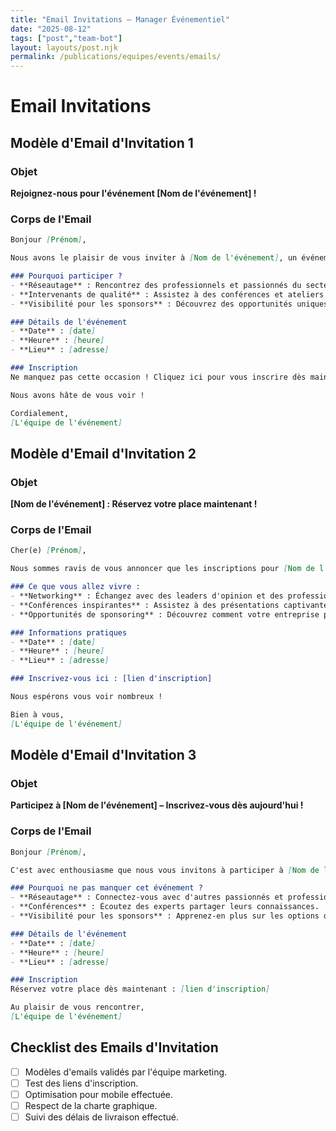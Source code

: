 ```yaml
---
title: "Email Invitations — Manager Événementiel"
date: "2025-08-12"
tags: ["post","team-bot"]
layout: layouts/post.njk
permalink: /publications/equipes/events/emails/
---
```

# Email Invitations

## Modèle d'Email d'Invitation 1

### Objet
**Rejoignez-nous pour l'événement [Nom de l'événement] !**

### Corps de l'Email
```markdown
Bonjour [Prénom],

Nous avons le plaisir de vous inviter à [Nom de l'événement], un événement incontournable dans le domaine [spécifier le domaine] qui se déroulera le [date] à [lieu].

### Pourquoi participer ?
- **Réseautage** : Rencontrez des professionnels et passionnés du secteur.
- **Intervenants de qualité** : Assistez à des conférences et ateliers animés par des experts.
- **Visibilité pour les sponsors** : Découvrez des opportunités uniques pour votre entreprise.

### Détails de l'événement
- **Date** : [date]
- **Heure** : [heure]
- **Lieu** : [adresse]

### Inscription
Ne manquez pas cette occasion ! Cliquez ici pour vous inscrire dès maintenant : [lien d'inscription]

Nous avons hâte de vous voir !

Cordialement,  
[L'équipe de l'événement]
```

## Modèle d'Email d'Invitation 2

### Objet
**[Nom de l'événement] : Réservez votre place maintenant !**

### Corps de l'Email
```markdown
Cher(e) [Prénom],

Nous sommes ravis de vous annoncer que les inscriptions pour [Nom de l'événement] sont ouvertes ! Cet événement, dédié à [spécifier le domaine], aura lieu le [date] à [lieu].

### Ce que vous allez vivre :
- **Networking** : Échangez avec des leaders d'opinion et des professionnels du secteur.
- **Conférences inspirantes** : Assistez à des présentations captivantes.
- **Opportunités de sponsoring** : Découvrez comment votre entreprise peut bénéficier d'une visibilité accrue.

### Informations pratiques
- **Date** : [date]
- **Heure** : [heure]
- **Lieu** : [adresse]

### Inscrivez-vous ici : [lien d'inscription]

Nous espérons vous voir nombreux !

Bien à vous,  
[L'équipe de l'événement]
```

## Modèle d'Email d'Invitation 3

### Objet
**Participez à [Nom de l'événement] – Inscrivez-vous dès aujourd'hui !**

### Corps de l'Email
```markdown
Bonjour [Prénom],

C'est avec enthousiasme que nous vous invitons à participer à [Nom de l'événement], qui se tiendra le [date] à [lieu]. Cet événement est une occasion unique de plonger dans le monde de [spécifier le domaine].

### Pourquoi ne pas manquer cet événement ?
- **Réseautage** : Connectez-vous avec d'autres passionnés et professionnels.
- **Conférences** : Écoutez des experts partager leurs connaissances.
- **Visibilité pour les sponsors** : Apprenez-en plus sur les options de sponsoring.

### Détails de l'événement
- **Date** : [date]
- **Heure** : [heure]
- **Lieu** : [adresse]

### Inscription
Réservez votre place dès maintenant : [lien d'inscription]

Au plaisir de vous rencontrer,  
[L'équipe de l'événement]
```

## Checklist des Emails d'Invitation
- [ ] Modèles d'emails validés par l'équipe marketing.
- [ ] Test des liens d'inscription.
- [ ] Optimisation pour mobile effectuée.
- [ ] Respect de la charte graphique.
- [ ] Suivi des délais de livraison effectué.
